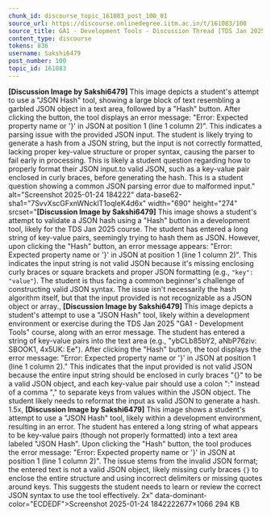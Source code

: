 ```yaml
---
chunk_id: discourse_topic_161083_post_100_01
source_url: https://discourse.onlinedegree.iitm.ac.in/t/161083/100
source_title: GA1 - Development Tools - Discussion Thread [TDS Jan 2025]
content_type: discourse
tokens: 836
username: Sakshi6479
post_number: 100
topic_id: 161083
---
```


**[Discussion Image by Sakshi6479]** This image depicts a student's attempt to use a "JSON Hash" tool, showing a large block of text resembling a garbled JSON object in a text area, followed by a "Hash" button. After clicking the button, the tool displays an error message: "Error: Expected property name or '}' in JSON at position 1 (line 1 column 2)". This indicates a parsing issue with the provided JSON input. The student is likely trying to generate a hash from a JSON string, but the input is not correctly formatted, lacking proper key-value structure or proper syntax, causing the parser to fail early in processing. This is likely a student question regarding how to properly format their JSON input.to valid JSON, such as a key-value pair enclosed in curly braces, before generating the hash. This is a student question showing a common JSON parsing error due to malformed input." alt="Screenshot 2025-01-24 184222" data-base62-sha1="7SvvXscGFxnWNcklT1oqIeK4d6x" width="690" height="274" srcset="**[Discussion Image by Sakshi6479]** This image shows a student's attempt to validate a JSON hash using a "Hash" button in a development tool, likely for the TDS Jan 2025 course. The student has entered a long string of key-value pairs, seemingly trying to hash them as JSON. However, upon clicking the "Hash" button, an error message appears: "Error: Expected property name or '}' in JSON at position 1 (line 1 column 2)". This indicates the input string is not valid JSON because it's missing enclosing curly braces or square brackets and proper JSON formatting (e.g., `"key": "value"`). The student is thus facing a common beginner's challenge of constructing valid JSON syntax. The issue isn't necessarily the hash algorithm itself, but that the input provided is not recognizable as a JSON object or array., **[Discussion Image by Sakshi6479]** This image depicts a student's attempt to use a "JSON Hash" tool, likely within a development environment or exercise during the TDS Jan 2025 "GA1 - Development Tools" course, along with an error message. The student has entered a string of key-value pairs into the text area (e.g., "ybCLb85bY2, aNbP76ziv: SBOOK1, 4x5UK: Ee"). After clicking the "Hash" button, the tool displays the error message: "Error: Expected property name or '}' in JSON at position 1 (line 1 column 2)." This indicates that the input provided is not valid JSON because the entire input string should be enclosed in curly braces "{}" to be a valid JSON object, and each key-value pair should use a colon ":" instead of a comma "," to separate keys from values within the JSON object. The student likely needs to reformat the input as valid JSON to generate a hash. 1.5x, **[Discussion Image by Sakshi6479]** This image shows a student's attempt to use a "JSON Hash" tool, likely within a development environment, resulting in an error. The student has entered a long string of what appears to be key-value pairs (though not properly formatted) into a text area labeled "JSON Hash". Upon clicking the "Hash" button, the tool produces the error message: "Error: Expected property name or '}' in JSON at position 1 (line 1 column 2)". The issue stems from the invalid JSON format; the entered text is not a valid JSON object, likely missing curly braces `{}` to enclose the entire structure and using incorrect delimiters or missing quotes around keys. This suggests the student needs to learn or review the correct JSON syntax to use the tool effectively. 2x" data-dominant-color="ECDEDF">Screenshot 2025-01-24 1842222677×1066 294 KB
